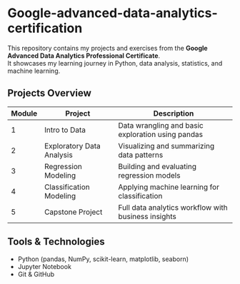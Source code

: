 # Google-advanced-data-analytics-certification

This repository contains my projects and exercises from the **Google Advanced Data Analytics Professional Certificate**.  
It showcases my learning journey in Python, data analysis, statistics, and machine learning.

## Projects Overview
| Module | Project | Description |
|---------|----------|-------------|
| 1 | Intro to Data | Data wrangling and basic exploration using pandas |
| 2 | Exploratory Data Analysis | Visualizing and summarizing data patterns |
| 3 | Regression Modeling | Building and evaluating regression models |
| 4 | Classification Modeling | Applying machine learning for classification |
| 5 | Capstone Project | Full data analytics workflow with business insights |

## Tools & Technologies
- Python (pandas, NumPy, scikit-learn, matplotlib, seaborn)
- Jupyter Notebook
- Git & GitHub
